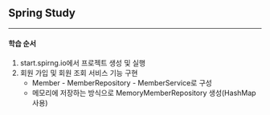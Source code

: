 ## Spring Study

---
#### 학습 순서 
1. start.spirng.io에서 프로젝트 생성 및 실행
2. 회원 가입 및 회원 조회 서비스 기능 구현
   - Member - MemberRepository - MemberService로 구성
   - 메모리에 저장하는 방식으로 MemoryMemberRepository 생성(HashMap 사용)
